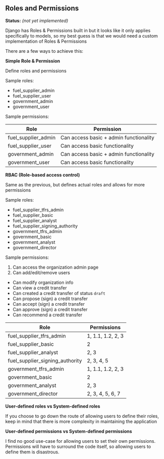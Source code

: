 Roles and Permissions
--------

**Status:** *(not yet implemented)*

Django has Roles & Permissions built in but it looks like it only applies specifically to models, so my best guess is that we would need a custom implementation of Roles & Permissions

There are a few ways to achieve this:

**Simple Role & Permission**

Define roles and permissions

Sample roles:
- fuel_supplier_admin
- fuel_supplier_user
- government_admin
- government_user

Sample permissions:

|Role|Permission|
|--|--|
|fuel_supplier_admin|Can access basic + admin functionality|
|fuel_supplier_user|Can access basic functionality|
|government_admin|Can access basic + admin functionality|
|government_user|Can access basic functionality|


**RBAC (Role-based access control)**

Same as the previous, but defines actual roles and allows for more permissions

Sample roles:
- fuel_supplier_tfrs_admin
- fuel_supplier_basic
- fuel_supplier_analyst
- fuel_supplier_signing_authority
- government_tfrs_admin
- government_basic
- government_analyst
- government_director

Sample permissions:
1. Can access the organization admin page
  1. Can add/edit/remove users
  - Can modify organization info
- Can view a credit transfer
- Can created a credit transfer of status `draft`
- Can propose (sign) a credit transfer
- Can accept (sign) a credit transfer
- Can approve (sign) a credit transfer
- Can recommend a credit transfer

|Role|Permissions|
|--|--|
| fuel_supplier_tfrs_admin | 1, 1.1, 1.2, 2, 3 |
| fuel_supplier_basic | 2 |
| fuel_supplier_analyst | 2, 3|
| fuel_supplier_signing_authority |2, 3, 4, 5|
| government_tfrs_admin | 1, 1.1, 1.2, 2, 3 |
| government_basic | 2 |
| government_analyst |2, 3|
| government_director |2, 3, 4, 5, 6, 7|

**User-defined roles vs System-defined roles**

If you choose to go down the route of allowing users to define their roles, keep in mind that there is more complexity in maintaining the application

**User-defined permissions vs System-defined permissions**

I find no good use-case for allowing users to set their own permissions. Permissions will have to surround the code itself, so allowing users to define them is disastrous.
